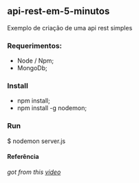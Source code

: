 ## api-rest-em-5-minutos

Exemplo de criação de uma api rest simples

### Requerimentos:
  * Node / Npm;
  * MongoDb;
  
### Install
  * npm install;
  * npm install -g nodemon;
  
### Run
  
  $ nodemon server.js
  
  
#### Referência

*got from this [video](https://www.youtube.com/watch?v=p-x6WdwaJco)*
